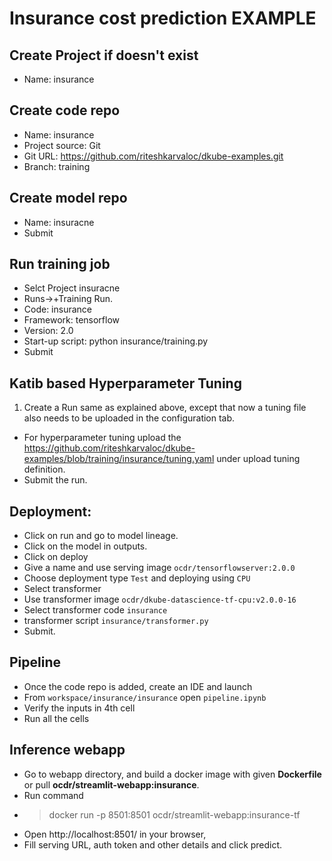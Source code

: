# Insurance cost prediction EXAMPLE 

## Create Project if doesn't exist
 - Name: insurance

## Create code repo
 - Name: insurance
 - Project source: Git
 - Git URL: https://github.com/riteshkarvaloc/dkube-examples.git
 - Branch: training

## Create model repo
 - Name: insuracne
 - Submit

## Run training job
 - Selct Project insuracne
 - Runs->+Training Run.
 - Code: insurance
 - Framework: tensorflow
 - Version: 2.0
 - Start-up script: python insurance/training.py
 - Submit

## Katib based Hyperparameter Tuning
1. Create a Run same as explained above, except that now a tuning file also needs to be uploaded in the configuration tab.
  - For hyperparameter tuning upload the https://github.com/riteshkarvaloc/dkube-examples/blob/training/insurance/tuning.yaml under upload tuning definition. 
  - Submit the run.

## Deployment:
 - Click on run and go to model lineage.
 - Click on the model in outputs.
 - Click on deploy
 - Give a name and use serving image `ocdr/tensorflowserver:2.0.0`
 - Choose deployment type `Test` and deploying using `CPU`
 - Select transformer
 - Use transformer image `ocdr/dkube-datascience-tf-cpu:v2.0.0-16`
 - Select transformer code `insurance`
 - transformer script `insurance/transformer.py`
 - Submit. 

## Pipeline
 - Once the code repo is added, create an IDE and launch
 - From `workspace/insurance/insurance` open `pipeline.ipynb`
 - Verify the inputs in 4th cell
 - Run all the cells

## Inference webapp
  - Go to webapp directory, and build a docker image with given **Dockerfile** or pull **ocdr/streamlit-webapp:insurance**.
  - Run command
  - > docker run -p 8501:8501 ocdr/streamlit-webapp:insurance-tf
  - Open http://localhost:8501/ in your browser,
  - Fill serving URL, auth token and other details and click predict.